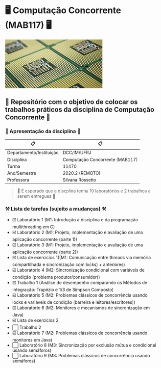 # :desktop_computer: Computação Concorrente (MAB117) :desktop_computer:

![Processador com vários núcleos](/images/mcp.jpg)

## :dart: Repositório com o objetivo de colocar os trabalhos práticos da disciplina de Computação Concorrente :dart:

###  :paperclip: Apresentação da disciplina :paperclip:

:clipboard: | :clipboard:
------------ | -------------
Departamento/Instituição | DCC/IM/UFRJ
Disciplina| Computação Concorrente (MAB117)
Turma | 11470
Ano/Semestre | 2020.2 (REMOTO)
Professora | Silvana Rossetto

> :calendar: É esperado que a discplina tenha 10 laboratórios e 2 trabalhos a serem entregues :calendar:

### :hammer_and_pick: Lista de tarefas (sujeito a mudanças) :hammer_and_pick:

- :ballot_box_with_check: Laboratório 1 (M1: Introdução à disciplina e da programação multithreading em C)
- :ballot_box_with_check: Laboratório 2 (M1: Projeto, implementação e avaliação de uma aplicação concorrente (parte 1))
- :ballot_box_with_check: Laboratório 3 (M1: Projeto, implementação e avaliação de uma aplicação concorrente (parte 2))
- :ballot_box_with_check: Lista de exercícios 1((M1: Comunicação entre threads via memória compartilhada e sincronização com locks) + anteriores)
- :ballot_box_with_check: Laboratório 4 (M2: Sincronização condicional com variáveis de condição (problema produtor/consumidor))
- :ballot_box_with_check: Trabalho 1 (Análise de desempenho comparando os Métodos de Integração: Trapézio e 1/3 de Simpson Composto)
- :ballot_box_with_check: Laboratório 5 (M2: Problemas clássicos de concorrência usando locks e variáveis de condição (barreira e leitores/escritores))
- :ballot_box_with_check: Laboratório 6 (M2: Monitores e mecanismos de sincronização em Java)
- :ballot_box_with_check: Lista de exercícios 2
- :white_large_square: Trabalho 2 
- :ballot_box_with_check: Laboratório 7 (M2: Problemas clássicos de concorrência usando monitores em Java)
- :white_large_square: Laboratório 8 (M3: Sincronização por exclusão mútua e condicional usando semáforos)
- :white_large_square: Laboratório 9 (M3: Problemas clássicos de concorrência usando semáforos)
